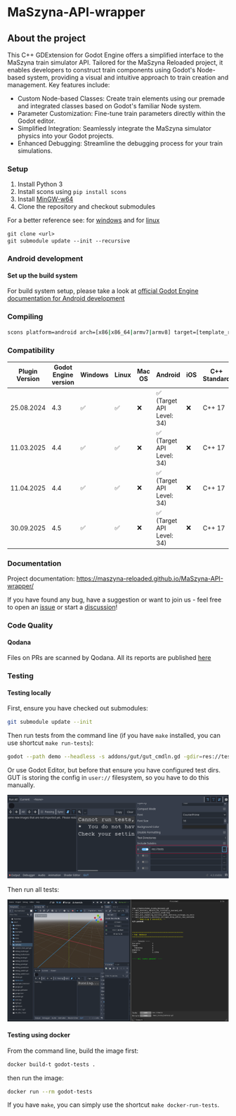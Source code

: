 # MaSzyna-API-wrapper

## About the project

This C++ GDExtension for Godot Engine offers a simplified interface to the MaSzyna train simulator API. Tailored for the MaSzyna Reloaded project, it enables developers to construct train components using Godot's Node-based system, providing a visual and intuitive approach to train creation and management. Key features include:

- Custom Node-based Classes: Create train elements using our premade and integrated classes based on Godot's familiar Node system.
- Parameter Customization: Fine-tune train parameters directly within the Godot editor.
- Simplified Integration: Seamlessly integrate the MaSzyna simulator physics into your Godot projects.
- Enhanced Debugging: Streamline the debugging process for your train simulations.

### Setup

1. Install Python 3
2. Install scons using `pip install scons`
3. Install [MinGW-w64](https://mingw-w64.org/)
4. Clone the repository and checkout submodules

For a better reference see: for [windows](https://docs.godotengine.org/en/4.3/contributing/development/compiling/compiling_for_windows.html) and for [linux](https://docs.godotengine.org/en/4.3/contributing/development/compiling/compiling_for_linuxbsd.html)

```
git clone <url>
git submodule update --init --recursive
```

### Android development
#### Set up the build system   
For build system setup,
please take a look at [official Godot Engine documentation for Android development](https://docs.godotengine.org/en/4.3/tutorials/export/exporting_for_android.html)
### Compiling
```bash
scons platform=android arch=[x86|x86_64|armv7|armv8] target=[template_release|template_debug]
```
### Compatibility

| Plugin Version | Godot Engine version | Windows | Linux | Mac OS | Android                  | iOS | C++ Standard | MaSzyna Version |
|----------------|----------------------|---------|-------|--------|--------------------------|-----|--------------|-----------------|
| 25.08.2024     | 4.3                  | ✅       | ✅     | ❌      | ✅ (Target API Level: 34) | ❌   | C++ 17       | 24.06           |
| 11.03.2025     | 4.4                  | ✅       | ✅     | ❌      | ✅ (Target API Level: 34) | ❌   | C++ 17       | 24.06           |
| 11.04.2025     | 4.4                  | ✅       | ✅     | ❌      | ✅ (Target API Level: 34) | ❌   | C++ 17       | 24.06           |
| 30.09.2025     | 4.5                  | ✅       | ✅     | ❌      | ✅ (Target API Level: 34) | ❌   | C++ 17       | 24.06           |
### Documentation 

Project documentation: https://maszyna-reloaded.github.io/MaSzyna-API-wrapper/

If you have found any bug, have a suggestion or want to join us - feel free to open an [issue](https://github.com/MaSzyna-Reloaded/MaSzyna-API-wrapper/issues) or start a [discussion](https://github.com/MaSzyna-Reloaded/MaSzyna-API-wrapper/discussions)!

### Code Quality

#### Qodana
Files on PRs are scanned by Qodana. All its reports are published [here](https://qodana.cloud/projects/ARjJ6)

### Testing

#### Testing locally

First, ensure you have checked out submodules:

```bash
git submodule update --init
```

Then run tests from the command line (if you have `make` installed, you can use shortcut `make run-tests`):

```bash
godot --path demo --headless -s addons/gut/gut_cmdln.gd -gdir=res://tests/ -gexit
```


Or use Godot Editor, but before that ensure you have configured test dirs.
GUT is storing the config in `user://` filesystem, so you have to do this manually.

![Godot GUT Configuration](docs/assets/gut-gui-tests-config.png)

Then run all tests:

![Godot GUT Running Tests](docs/assets/gut-gui-tests-running.png)


#### Testing using docker

From the command line, build the image first:

```bash
docker build-t godot-tests .
```

then run the image:

```bash
docker run --rm godot-tests
```

If you have `make`, you can simply use the shortcut `make docker-run-tests`.
